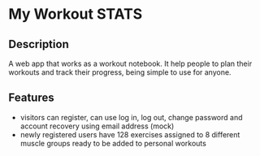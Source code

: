 # My Workout STATS 


## Description
A web app that works as a workout notebook. It help people to plan their workouts and track their progress, being simple to use for anyone.


## Features
- visitors can register, can use log in, log out, change password and account recovery using email address (mock)
- newly registered users have 128 exercises assigned to 8 different muscle groups ready to be added to personal workouts
